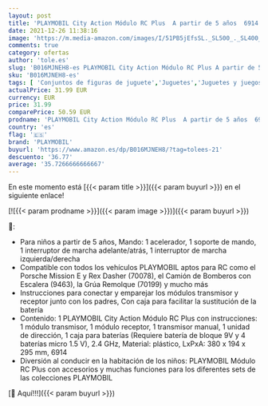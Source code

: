 ```yaml
---
layout: post
title: 'PLAYMOBIL City Action Módulo RC Plus  A partir de 5 años  6914    color/modelo surtido'
date: 2021-12-26 11:38:16
image: 'https://m.media-amazon.com/images/I/51PB5jEfsSL._SL500_._SL400_.jpg'
comments: true
category: ofertas
author: 'tole.es'
slug: 'B016MJNEH8-es PLAYMOBIL City Action Módulo RC Plus A partir de 5 años...'
sku: 'B016MJNEH8-es'
tags: [ 'Conjuntos de figuras de juguete','Juguetes','Juguetes y juegos','Muñecos y figuras','playmobil', ]
actualPrice: 31.99 EUR
currency: EUR
price: 31.99
comparePrice: 50.59 EUR
prodname: 'PLAYMOBIL City Action Módulo RC Plus  A partir de 5 años  6914    color/modelo surtido'
country: 'es'
flag: '🇪🇸'
brand: 'PLAYMOBIL'
buyurl: 'https://www.amazon.es/dp/B016MJNEH8/?tag=tolees-21'
descuento: '36.77'
average: '35.7266666666667'
---
```


En este momento está [{{< param title >}}]({{< param buyurl >}}) en el siguiente enlace!

[![{{< param prodname >}}]({{< param image >}})]({{< param buyurl >}})

🔎:

- Para niños a partir de 5 años, Mando: 1 acelerador, 1 soporte de mando, 1 interruptor de marcha adelante/atrás, 1 interruptor de marcha izquierda/derecha
- Compatible con todos los vehículos PLAYMOBIL aptos para RC como el Porsche Mission E y Rex Dasher (70078), el Camión de Bomberos con Escalera (9463), la Grúa Remolque (70199) y mucho más
- Instrucciones para conectar y emparejar los módulos transmisor y receptor junto con los padres, Con caja para facilitar la sustitución de la batería
- Contenido: 1 PLAYMOBIL City Action Módulo RC Plus con instrucciones: 1 módulo transmisor, 1 módulo receptor, 1 transmisor manual, 1 unidad de dirección, 1 caja para baterías (Requiere batería de bloque 9V y 4 baterías micro 1.5 V), 2.4 GHz, Material: plástico, LxPxA: 380 x 194 x 295 mm, 6914
- Diversión al conducir en la habitación de los niños: PLAYMOBIL Módulo RC Plus con accesorios y muchas funciones para los diferentes sets de las colecciones PLAYMOBIL

[🛒 Aquí!!!]({{< param buyurl >}})
